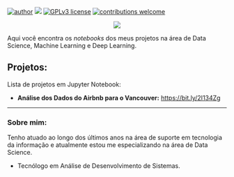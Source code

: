 [![author](https://img.shields.io/badge/author-daniellsaulo-red.svg)](https://www.linkedin.com/in/daniellsaulo) [![](https://img.shields.io/badge/python-3.7+-blue.svg)](https://www.python.org/downloads/release/python-365/) [![GPLv3 license](https://img.shields.io/badge/License-GPLv3-blue.svg)](http://perso.crans.org/besson/LICENSE.html) [![contributions welcome](https://img.shields.io/badge/contributions-welcome-brightgreen.svg?style=flat)](https://github.com/daniellsaulo/data_science/issues)

<p align="center">
  <img src="/img/github_cover.png" >
</p>

Aqui você encontra os *notebooks* dos meus projetos na área de Data Science, Machine Learning e Deep Learning.

## Projetos:
Lista de projetos em Jupyter Notebook:

* **Análise dos Dados do Airbnb para o Vancouver:** https://bit.ly/2I134Zg

---

### Sobre mim:

Tenho atuado ao longo dos últimos anos na área de suporte em tecnologia da informação e atualmente estou me especializando na área de Data Science.

* Tecnólogo em Análise de Desenvolvimento de Sistemas.




